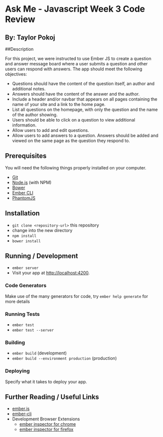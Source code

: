 # Ask Me - Javascript Week 3 Code Review
## By: Taylor Pokoj

##Description

For this project, we were instructed to use Ember JS to create a question and answer message board where a user submits a question and other users can respond with answers. The app should meet the following objectives: 

- Questions should have the content of the question itself, an author and additional notes.
- Answers should have the content of the answer and the author.
- Include a header and/or navbar that appears on all pages containing the name of your site and a link to the home page.
- List all questions on the homepage, with only the question and the name of the author showing.
- Users should be able to click on a question to view additional information.
- Allow users to add and edit questions.
- Allow users to add answers to a question. Answers should be added and viewed on the same page as the question they respond to.



## Prerequisites

You will need the following things properly installed on your computer.

* [Git](http://git-scm.com/)
* [Node.js](http://nodejs.org/) (with NPM)
* [Bower](http://bower.io/)
* [Ember CLI](http://ember-cli.com/)
* [PhantomJS](http://phantomjs.org/)

## Installation

* `git clone <repository-url>` this repository
* change into the new directory
* `npm install`
* `bower install`

## Running / Development

* `ember server`
* Visit your app at [http://localhost:4200](http://localhost:4200).

### Code Generators

Make use of the many generators for code, try `ember help generate` for more details

### Running Tests

* `ember test`
* `ember test --server`

### Building

* `ember build` (development)
* `ember build --environment production` (production)

### Deploying

Specify what it takes to deploy your app.

## Further Reading / Useful Links

* [ember.js](http://emberjs.com/)
* [ember-cli](http://ember-cli.com/)
* Development Browser Extensions
  * [ember inspector for chrome](https://chrome.google.com/webstore/detail/ember-inspector/bmdblncegkenkacieihfhpjfppoconhi)
  * [ember inspector for firefox](https://addons.mozilla.org/en-US/firefox/addon/ember-inspector/)
